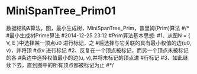 # MiniSpanTree_Prim01
数据结构&amp;算法，图，最小生成树，MiniSpanTree_Prim，普里姆(Prim)算法
#/*
#最小生成树Prime算法
#2014-12-25 23:12 
#Prim算法基本思想: 
#1、从图N = { V, E }中选择某一顶点u0 进行标记，之
#后选择与它关联的具有最小权值的边(u0, v)，并将顶
#点v 进行标记
#2、反复在一个顶点被标记，而另一个顶点未被标记的各
#条边中选择权值最小的边(u, v),并将未标记的顶点进
#行标记
#3、如此继续下去，直到图中的所有顶点都被标记为止
#*/
